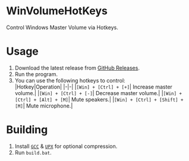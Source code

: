 # WinVolumeHotKeys
Control Windows Master Volume via Hotkeys.

# Usage
1. Download the latest release from [GitHub Releases](https://github.com/Aetopia/WinVolumeHotKeys/releases/latest).
2. Run the program.
3. You can use the following hotkeys to control:<br>
    |Hotkey|Operation|
    |-|-|
    |`[Win] + [Ctrl] + [+]`| Increase master volume.|
    |`[Win] + [Ctrl] + [-]`| Decrease master volume.|
    |`[Win] + [Ctrl] + [Alt] + [M]`| Mute speakers.|
    |`[Win] + [Ctrl] + [Shift] + [M]`| Mute microphone.|

# Building
1. Install [`GCC`](https://winlibs.com/) & [`UPX`](https://upx.github.io) for optional compression.
2. Run `build.bat`.